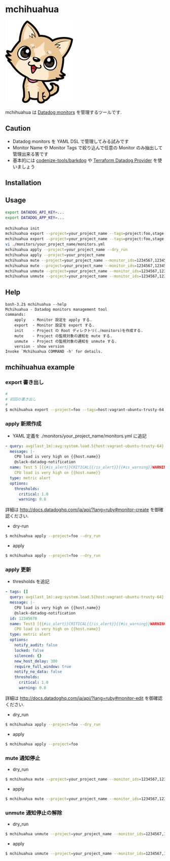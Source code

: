 # mchihuahua

![mchihuahua](https://raw.githubusercontent.com/inokappa/chihuahua/master/images/chihuahua.png)

mchihuahua は [Datadog monitors](http://docs.datadoghq.com/guides/monitoring/) を管理するツールです.

## Caution

* Datadog monitors を YAML DSL で管理してみる試みです
* Monitor Name や Monitor Tags で絞り込んで任意の Monitor のみ抽出して管理出来る筈です
* 基本的には [codenize-tools/barkdog](https://github.com/codenize-tools/barkdog) や [Terraform Datadog Provider](https://www.terraform.io/docs/providers/datadog/) を使いましょう

## Installation


## Usage

```sh
export DATADOG_API_KEY=...
export DATADOG_APP_KEY=...

mchihuahua init
mchihuahua export --project=your_project_name --tags=project:foo,stage:production --dry_run
mchihuahua export --project=your_project_name --tags=project:foo,stage:production
vi ./monitors/your_project_name/monitors.yml
mchihuahua apply --project=your_project_name --dry_run
mchihuahua apply --project=your_project_name
mchihuahua mute --project=your_project_name --monitor_ids=1234567,1234568 --dry_run
mchihuahua mute --project=your_project_name --monitor_ids=1234567,1234568
mchihuahua unmute --project=your_project_name --monitor_ids=1234567,1234568 --dry_run
mchihuahua unmute --project=your_project_name --monitor_ids=1234567,1234568
```

## Help

```
bash-3.2$ mchihuahua --help
Mchihuahua - Datadog monitors management tool
commands:
    apply   - Monitor 設定を apply する.
    export  - Monitor 設定を export する.
    init    - Project の Root ディレクトリ(./monitors)を作成する.
    mute    - Project の監視対象の通知を mute する.
    unmute  - Project の監視対象の通知を unmute する.
    version - show version
Invoke `Mchihuahua COMMAND -h' for details.
```

## mchihuahua example

### export 書き出し

```sh
#
# 初回の書き出し
#
$ mchihuahua export --project=foo --tags=host:vagrant-ubuntu-trusty-64
```

### apply 新規作成

- YAML 定義を ./monitors/your_project_name/monitors.yml に追記

```yaml
- query: avg(last_1m):avg:system.load.5{host:vagrant-ubuntu-trusty-64} > 1
  message: |-
    CPU load is very high on {{host.name}}
    @slack-datadog-notification
  name: Test 5 [{{#is_alert}}CRITICAL{{/is_alert}}{{#is_warning}}WARNING{{/is_warning}}]
    CPU load is very high on {{host.name}}
  type: metric alert
  options:
    thresholds:
      critical: 1.0
      warning: 0.8
```

詳細は http://docs.datadoghq.com/ja/api/?lang=ruby#monitor-create を御確認ください.

- dry-run

```sh
$ mchihuahua apply --project=foo --dry_run

```

- apply

```sh
$ mchihuahua apply --project=foo --dry_run
```

### apply 更新

- thresholds を追記

```yaml
- tags: []
  query: avg(last_1m):avg:system.load.5{host:vagrant-ubuntu-trusty-64} > 1
  message: |-
    CPU load is very high on {{host.name}}
    @slack-datadog-notification
  id: 12345678
  name: Test3 [{{#is_alert}}CRITICAL{{/is_alert}}{{#is_warning}}WARNING{{/is_warning}}]
    CPU load is very high on {{host.name}}
  type: metric alert
  options:
    notify_audit: false
    locked: false
    silenced: {}
    new_host_delay: 300
    require_full_window: true
    notify_no_data: false
    thresholds:
      critical: 1.0
      warning: 0.8
```

詳細は http://docs.datadoghq.com/ja/api/?lang=ruby#monitor-edit を御確認ください.

- dry_run

```sh
$ mchihuahua apply --project=foo --dry_run
```

- apply

```sh
$ mchihuahua apply --project=foo
```

### mute 通知停止

- dry_run

```sh
$ mchihuahua mute --project=your_project_name --monitor_ids=1234567,1234568 --dry_run
```

- apply

```sh
$ mchihuahua mute --project=your_project_name --monitor_ids=1234567,1234568
```

### unmute 通知停止の解除

- dry_run

```sh
$ mchihuahua unmute --project=your_project_name --monitor_ids=1234567,1234568 --dry_run
```

- apply

```sh
$ mchihuahua unmute --project=your_project_name --monitor_ids=1234567,1234568
```
